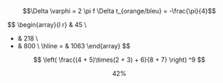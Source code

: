 $$\Delta \varphi = 2 \pi f \Delta t_{orange/bleu} = -\frac{\pi}{4}$$

$$
\begin{array}{l r}
  & 45 \\
+ & 218 \\
+ & 800 \\
\hline
= & 1063
\end{array}
$$

$$
\left( \frac{(4 + 5)\times(2 + 3) + 6}{8 + 7} \right) ^9
$$

$$42\%$$